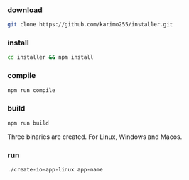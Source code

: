### download
```bash
git clone https://github.com/karimo255/installer.git
```

### install
```bash
cd installer && npm install
```

### compile
```bash
npm run compile
```

### build
```bash
npm run build
```

Three binaries are created. For Linux, Windows and Macos.

### run
```bash
./create-io-app-linux app-name
```